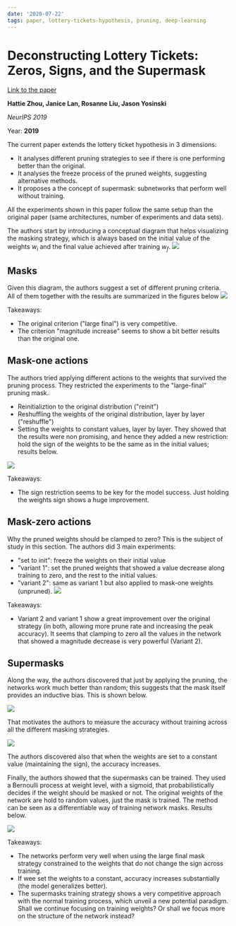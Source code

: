 ```yaml
---
date: '2020-07-22'
tags: paper, lottery-tickets-hypothesis, pruning, deep-learning
---
```

# Deconstructing Lottery Tickets: Zeros, Signs, and the Supermask

[Link to the paper](https://arxiv.org/abs/1905.01067)

**Hattie Zhou, Janice Lan, Rosanne Liu, Jason Yosinski**

*NeurIPS 2019*

Year: **2019**

The current paper extends the lottery ticket hypothesis in 3 dimensions:
- It analyses different pruning strategies to see if there is one performing better than the original.
- It analyses the freeze process of the pruned weights, suggesting alternative methods.
- It proposes a the concept of supermask: subnetworks that perform well without training.

All the experiments shown in this paper follow the same setup than the original paper (same architectures, number of experiments and data sets).

The authors start by introducing a conceptual diagram that helps visualizing the masking strategy, which is always based on the initial value of the weights $w_i$ and the final value achieved after training $w_f$.
![](assets/zhou2019/mask-diagram.png)

## Masks
Given this diagram, the authors suggest a set of different pruning criteria. All of them together with the results are summarized in the figures below
![](assets/zhou2019/mask-analysis.png)

Takeaways:
- The original criterion ("large final") is very competitive.
- The criterion "magnitude increase" seems to show a bit better results than the original one.

## Mask-one actions
The authors tried applying different actions to the weights that survived the pruning process. They restricted the experiments to the "large-final" pruning mask.
- Reinitializtion to the original distribution ("reinit")
- Reshuffling the weights of the original distribution, layer by layer ("reshuffle")
- Setting the weights to constant values, layer by layer.
They showed that the results were non promising, and hence they added a new restriction: hold the sign of the weights to be the same as in the initial values; results below.

![](assets/zhou2019/one-action.png)

Takeaways:
- The sign restriction seems to be key for the model success. Just holding the weights sign shows a huge improvement.

## Mask-zero actions
Why the pruned weights should be clamped to zero? This is the subject of study in this section. The authors did 3 main experiments:
- "set to init": freeze the weights on their initial value
- "variant 1": set the pruned weights that showed a value decrease along training to zero, and the rest to the initial values.
- "variant 2": same as variant 1 but also applied to mask-one weights (unpruned).
![](assets/zhou2019/zero-action.png)

Takeaways:
- Variant 2 and variant 1 show a great improvement over the original strategy (in both, allowing more prune rate and increasing the peak accuracy). It seems that clamping to zero all the values in the network that showed a magnitude decrease is very powerful (Variant 2).

## Supermasks
Along the way, the authors discovered that just by applying the pruning, the networks work much better than random; this suggests that the mask itself provides an inductive bias. This is shown below.

![](assets/zhou2019/supermasks-intro.png)

That motivates the authors to measure the accuracy without training across all the different masking strategies.

![](assets/zhou2019/supermasks-detail.png)

The authors discovered also that when the weights are set to a constant value (maintaining the sign), the accuracy increases.

Finally, the authors showed that the supermasks can be trained. They used a Bernoulli process at weight level, with a sigmoid, that probabilistically decides if the weight should be masked or not. The original weights of the network are hold to random values, just the mask is trained. The method can be seen as a differentiable way of training network masks. Results below.

![](assets/zhou2019/supermasks-init.png)

Takeaways:
- The networks perform very well when using the large final mask strategy constrained to the weights that do not change the sign across training.
- If wee set the weights to a constant, accuracy increases substantially (the model generalizes better).
- The supermasks training strategy shows a very competitive approach with the normal training process, which unveil a new potential paradigm. Shall we continue focusing on training weights? Or shall we focus more on the structure of the network instead?
